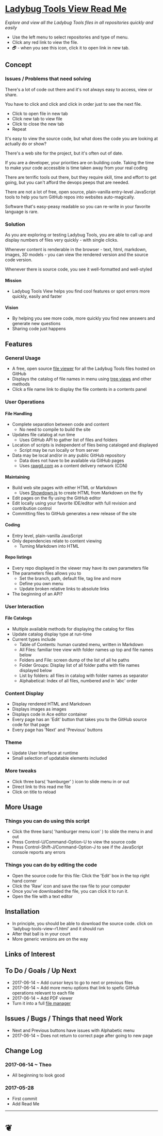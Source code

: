 <span style=display:none; >[You are now in a GitHub source code view - click this link to view Read Me file as a web page]( https://pushme-pullyou.github.io/tootoo/r5/ladybug-tools-view/ladybug-tools-view-r1.html#tootoo/r5/ladybug-tools-view/README.md "View file as a web page." ) </span>


[Ladybug Tools View Read Me]( https://pushme-pullyou.github.io/tootoo/r5/ladybug-tools-view/ladybug-tools-view-r1.html#tootoo/r5/ladybug-tools-view/README.md )
===
_Explore and view all the Ladybug Tools files in all repositories quickly and easily_

* Use the left menu to select repositories and type of menu.
* Click any red link to view the file.
* &#x1F5D7; - when you see this icon, click it to open link in new tab.


## Concept
<!--

The general format is an adaptation of the ideas developed in Alexander's _et al_ [A Pattern Language]( https://books.google.com/books?id=hwAHmktpk5IC&pg=PR10#v=onepage&q&f=false ) - as summarized on page 10.

Each pattern describes a problem which occurs over and over again in our environment, and then describes the core of the solution to that problem, in such a way that you can use this solution a million times over, without ever doing it the same way twice.

patterns are descriptions of common problems and proposal for the solutions that can be used repeatedly every time the problem is encountered and producing an different outcome.

-->

### Issues / Problems that need solving

There's a lot of code out there and it's not always easy to access, view or share.

You have to click and click and click in order just to see the next file.
* Click to open file in new tab
* Click new tab to view file
* Click to close the new tab
* Repeat

It's easy to view the source code, but what does the code you are looking at actually do or show?

There's a web site for the project, but it's often out of date.

If you are a developer, your priorities are on building code. Taking the time to make your code accessible is time taken away from your real coding

There are terrific tools out there, but they require skill, time and effort to get going, but you can't afford the devops peeps that are needed.

There are not a lot of free, open source, plain-vanilla entry-level JavaScript tools to help you turn GitHub repos into websites auto-magically.

Software that's easy-peasy readable so you can re-write in your favorite language is rare.

### Solution

As you are exploring or testing Ladybug Tools, you are able to call up and display numbers of files very quickly - with single clicks.

Whenever content is renderable in the browser - text, html, markdown, images, 3D models - you can view the rendered version and the source code version.

Whenever there is source code, you see it well-formatted and well-styled


#### Mission
<!-- a statement of a rationale, applicable now as well as in the future -->

* Ladybug Tools View helps you find cool features or spot errors more quickly, easily and faster


#### Vision
<!--  a descriptive picture of a desired future state -->

* By helping you see more code, more quickly you find new answers and generate new questions
* Sharing code just happens


## Features

### General Usage

* A free, open source [file viewer]( https://en.wikipedia.org/wiki/File_viewer ) for all the Ladybug Tools files hosted on GitHub
* Displays the catalog of file names in menu using [tree views]( https://en.wikipedia.org/wiki/Tree_view ) and other methods
* Click a file name link to display the file contents in a contents panel

### User Operations

#### File Handling
* Complete separation between code and content
	* No need to compile to build the site
* Updates file catalog at run time
	* Uses GitHub API to gather list of files and folders
* Location of scripts is independent of files being cataloged and displayed
	* Script may be run locally or from server
* Data may be local and/or in any public GitHub repository
	* Data does not have to be available via GitHub pages
	* Uses [rawgit.com]( https://rawgit.com ) as a content delivery network (CDN)


#### Maintaining

* Build web site pages with either HTML or Markdown
	* Uses [Showdown.js]( https://github.com/showdownjs/showdown ) to create HTML from Markdown on the fly
* Edit pages on the fly using the GitHub editor
* Edit locally using your favorite IDE/editor with full revision and contribution  control
* Committing files to GitHub generates a new release of the site

#### Coding
* Entry level, plain-vanilla JavaScript
* Only dependencies relate to content viewing
	* Turning Markdown into HTML

#### Repo listings
* Every repo displayed in the viewer may have its own parameters file
* The parameters files allows you to
	* Set the branch, path, default file, tag line and more
	* Define you own menu
	* Update broken relative links to absolute links
* The beginning of an API?



### User Interaction

#### File Catalogs
* Multiple available methods for displaying the catalog for files
* Update catalog display type at run-time
* Current types include
	* Table of Contents: human curated menu, written in Markdown
	* All Files: familiar tree view with folder names up top and file names below
	* Folders and File: screen dump of the list of all he paths
	* Folder Groups: Display list of all folder paths with file names displayed below
	* List by folders: all files in catalog with folder names as separator
	* Alphabetical: Index of all files, numbered and in 'abc' order

### Content Display
* Display rendered HTML and Markdown
* Displays images as images
* Displays code in Ace editor container
* Every page has an 'Edit' button that takes you to the GitHub source code for that page
* Every page has 'Next' and 'Previous' buttons

### Theme
* Update User Interface at runtime
* Small selection of updatable elements included

### More tweaks
* Click three bars( 'hamburger' ) icon to slide menu in or out
* Direct link to this read me file
* Click on title to reload


## More Usage

### Things you can do using this script

* Click the three bars( 'hamburger menu icon' ) to slide the menu in and out
* Press Control-U/Command-Option-U to view the source code
* Press Control-Shift-J/Command-Option-J to see if the JavaScript console reports any errors


### Things you can do by editing the code

* Open the source code for this file: Click the 'Edit' box in the top right hand corner
* Click the 'Raw' icon and save the raw file to your computer
* Once you've downloaded the file, you can click it to run it.
* Open the file with a text editor


## Installation

* In principle, you should be able to download the source code. click on 'ladybug-tools-view-r1.html' and it should run
* After that ball is in your court
* More generic versions are on the way

## Links of Interest


## To Do / Goals / Up Next

* 2017-06-14 ~ Add cursor keys to go to next or previous files
* 2017-06-14 ~ Add more menu options that link to spefic GitHub operations relevant to each file
* 2017-06-14 ~ Add PDF viewer
* Turn it into a full [file manager]( https://en.wikipedia.org/wiki/File_manager )

## Issues / Bugs / Things that need Work

* Next and Previous buttons have issues with Alphabetic menu
* 2017-06-14 ~ Does not return to correct page after going to new page

## Change Log

### 2017-06-14 ~ Theo

* All beginning to look good

### 2017-05-28

* First commit
* Add Read Me


***

<h1><a href=javascript:window.scrollTo(0,0); style=text-align:center;text-decoration:none;width:100%; title='pushMe pullYou ~ your coming and going happy place' > ❦ </a></h1>

